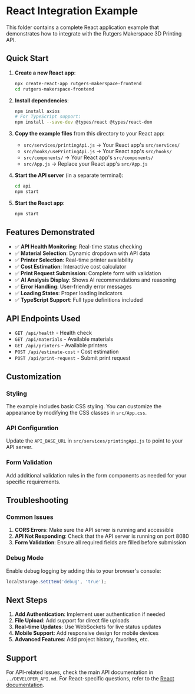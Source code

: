 # React Integration Example

This folder contains a complete React application example that demonstrates how to integrate with the Rutgers Makerspace 3D Printing API.

## Quick Start

1. **Create a new React app**:
   ```bash
   npx create-react-app rutgers-makerspace-frontend
   cd rutgers-makerspace-frontend
   ```

2. **Install dependencies**:
   ```bash
   npm install axios
   # For TypeScript support:
   npm install --save-dev @types/react @types/react-dom
   ```

3. **Copy the example files** from this directory to your React app:
   - `src/services/printingApi.js` → Your React app's `src/services/`
   - `src/hooks/usePrintingApi.js` → Your React app's `src/hooks/`
   - `src/components/` → Your React app's `src/components/`
   - `src/App.js` → Replace your React app's `src/App.js`

4. **Start the API server** (in a separate terminal):
   ```bash
   cd api
   npm start
   ```

5. **Start the React app**:
   ```bash
   npm start
   ```

## Features Demonstrated

- ✅ **API Health Monitoring**: Real-time status checking
- ✅ **Material Selection**: Dynamic dropdown with API data
- ✅ **Printer Selection**: Real-time printer availability
- ✅ **Cost Estimation**: Interactive cost calculator
- ✅ **Print Request Submission**: Complete form with validation
- ✅ **AI Analysis Display**: Shows AI recommendations and reasoning
- ✅ **Error Handling**: User-friendly error messages
- ✅ **Loading States**: Proper loading indicators
- ✅ **TypeScript Support**: Full type definitions included

## API Endpoints Used

- `GET /api/health` - Health check
- `GET /api/materials` - Available materials
- `GET /api/printers` - Available printers
- `POST /api/estimate-cost` - Cost estimation
- `POST /api/print-request` - Submit print request

## Customization

### Styling
The example includes basic CSS styling. You can customize the appearance by modifying the CSS classes in `src/App.css`.

### API Configuration
Update the `API_BASE_URL` in `src/services/printingApi.js` to point to your API server.

### Form Validation
Add additional validation rules in the form components as needed for your specific requirements.

## Troubleshooting

### Common Issues

1. **CORS Errors**: Make sure the API server is running and accessible
2. **API Not Responding**: Check that the API server is running on port 8080
3. **Form Validation**: Ensure all required fields are filled before submission

### Debug Mode

Enable debug logging by adding this to your browser's console:
```javascript
localStorage.setItem('debug', 'true');
```

## Next Steps

1. **Add Authentication**: Implement user authentication if needed
2. **File Upload**: Add support for direct file uploads
3. **Real-time Updates**: Use WebSockets for live status updates
4. **Mobile Support**: Add responsive design for mobile devices
5. **Advanced Features**: Add project history, favorites, etc.

## Support

For API-related issues, check the main API documentation in `../DEVELOPER_API.md`.
For React-specific questions, refer to the [React documentation](https://reactjs.org/docs/).